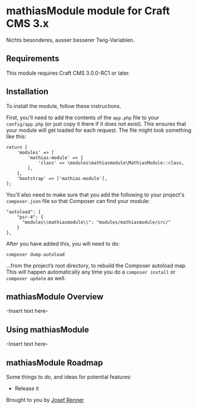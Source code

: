 # mathiasModule module for Craft CMS 3.x

Nichts besonderes, ausser besserer Twig-Variablen.

## Requirements

This module requires Craft CMS 3.0.0-RC1 or later.

## Installation

To install the module, follow these instructions.

First, you'll need to add the contents of the `app.php` file to your `config/app.php` (or just copy it there if it does not exist). This ensures that your module will get loaded for each request. The file might look something like this:
```
return [
    'modules' => [
        'mathias-module' => [
            'class' => \modules\mathiasmodule\MathiasModule::class,
        ],
    ],
    'bootstrap' => ['mathias-module'],
];
```
You'll also need to make sure that you add the following to your project's `composer.json` file so that Composer can find your module:

    "autoload": {
        "psr-4": {
          "modules\\mathiasmodule\\": "modules/mathiasmodule/src/"
        }
    },

After you have added this, you will need to do:

    composer dump-autoload
 
 …from the project’s root directory, to rebuild the Composer autoload map. This will happen automatically any time you do a `composer install` or `composer update` as well.

## mathiasModule Overview

-Insert text here-

## Using mathiasModule

-Insert text here-

## mathiasModule Roadmap

Some things to do, and ideas for potential features:

* Release it

Brought to you by [Josef Renner](josefrenner.ch)
